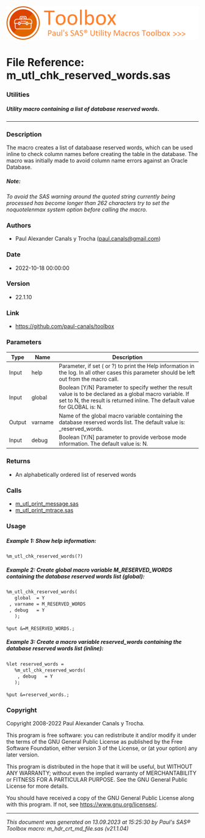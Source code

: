 ![../../misc/images/doc_banner.png](../../misc/images/doc_banner.png)
# 
# File Reference: m_utl_chk_reserved_words.sas

### Utilities

##### Utility macro containing a list of database reserved words.

***

### Description
The macro creates a list of databaase reserved words, which can be used inline to check column names before creating the table in the database. The macro was initially made to avoid column name errors against an Oracle Database.

##### *Note:*
*To avoid the SAS warning around the quoted string currently being processed has become longer than 262 characters try to set the noquotelenmax system option before calling the macro.*

### Authors
* Paul Alexander Canals y Trocha (paul.canals@gmail.com)

### Date
* 2022-10-18 00:00:00

### Version
* 22.1.10

### Link
* https://github.com/paul-canals/toolbox

### Parameters
| Type | Name | Description |
| ---- | ---- | ----------- |
| Input | help | Parameter, if set ( or ?) to print the Help information in the log. In all other cases this parameter should be left out from the macro call. |
| Input | global | Boolean [Y/N] Parameter to specify wether the result value is to be declared as a global macro variable. If set to N, the result is returned inline. The default value for GLOBAL is: N. |
| Output | varname | Name of the global macro variable containing the database reserved words list. The default value is: _reserved_words. |
| Input | debug | Boolean [Y/N] parameter to provide verbose mode information. The default value is: N. |

### Returns
* An alphabetically ordered list of reserved words

### Calls
* [m_utl_print_message.sas](m_utl_print_message.md)
* [m_utl_print_mtrace.sas](m_utl_print_mtrace.md)

### Usage

##### Example 1: Show help information:
```sas
%m_utl_chk_reserved_words(?)
```

##### Example 2: Create global macro variable M_RESERVED_WORDS containing the database reserved words list (global):

```sas
%m_utl_chk_reserved_words(
   global  = Y
 , varname = M_RESERVED_WORDS
 , debug   = Y
   );

%put &=M_RESERVED_WORDS.;

```

##### Example 3: Create a macro variable reserved_words containing the database reserved words list (inline):

```sas
%let reserved_words =
   %m_utl_chk_reserved_words(
    , debug   = Y
   );

%put &=reserved_words.;

```

### Copyright
Copyright 2008-2022 Paul Alexander Canals y Trocha. 
 
This program is free software: you can redistribute it and/or modify 
it under the terms of the GNU General Public License as published by 
the Free Software Foundation, either version 3 of the License, or 
(at your option) any later version. 
 
This program is distributed in the hope that it will be useful, 
but WITHOUT ANY WARRANTY; without even the implied warranty of 
MERCHANTABILITY or FITNESS FOR A PARTICULAR PURPOSE. See the 
GNU General Public License for more details. 
 
You should have received a copy of the GNU General Public License 
along with this program. If not, see <https://www.gnu.org/licenses/>. 


***
*This document was generated on 13.09.2023 at 15:25:30  by Paul's SAS&reg; Toolbox macro: m_hdr_crt_md_file.sas (v21.1.04)*
